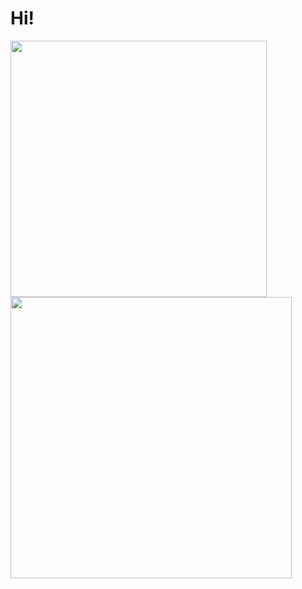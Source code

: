 # Hi!
<img width=410 src="https://github-readme-stats.vercel.app/api?username=henji243&count_private=true&theme=blueberry" /><br/><img width=450  src="https://github-readme-stats.vercel.app/api/pin/?username=henji243&repo=get_scratch_trend&theme=blueberry" />
